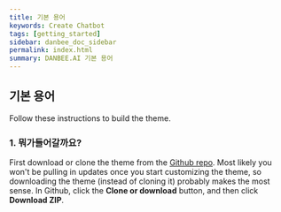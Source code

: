 ```yaml
---
title: 기본 용어
keywords: Create Chatbot
tags: [getting_started]
sidebar: danbee_doc_sidebar
permalink: index.html
summary: DANBEE.AI 기본 용어
---
```


## 기본 용어

Follow these instructions to build the theme.

### 1. 뭐가들어갈까요?

First download or clone the theme from the [Github repo](https://github.com/tomjoht/documentation-theme-jekyll). Most likely you won't be pulling in updates once you start customizing the theme, so downloading the theme (instead of cloning it) probably makes the most sense. In Github, click the **Clone or download** button, and then click **Download ZIP**.
